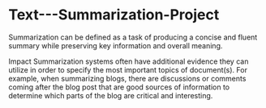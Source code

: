 # Text---Summarization-Project
Summarization can be defined as a task of producing a concise and fluent summary while preserving key information and overall meaning.

Impact Summarization systems often have additional evidence they can utilize in order to specify the most important topics of document(s). 
For example, when summarizing blogs, there are discussions or comments coming after the blog post that are good sources of information to determine which parts of the blog are critical and interesting.
